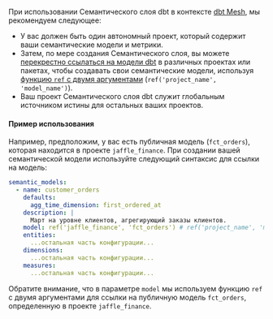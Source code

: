 При использовании Семантического слоя dbt в контексте [dbt Mesh](/best-practices/how-we-mesh/mesh-1-intro), мы рекомендуем следующее:

- У вас должен быть один автономный проект, который содержит ваши семантические модели и метрики.
- Затем, по мере создания Семантического слоя, вы можете [перекрестно ссылаться на модели dbt](/docs/collaborate/govern/project-dependencies) в различных проектах или пакетах, чтобы создавать свои семантические модели, используя [функцию `ref` с двумя аргументами](/reference/dbt-jinja-functions/ref#ref-project-specific-models) (`ref('project_name', 'model_name')`).
- Ваш проект Семантического слоя dbt служит глобальным источником истины для остальных ваших проектов.

#### Пример использования
Например, предположим, у вас есть публичная модель (`fct_orders`), которая находится в проекте `jaffle_finance`. При создании вашей семантической модели используйте следующий синтаксис для ссылки на модель:

<File name="models/metrics/semantic_model_name.yml">

```yaml
semantic_models:
  - name: customer_orders
    defaults:
      agg_time_dimension: first_ordered_at
    description: |
      Март на уровне клиентов, агрегирующий заказы клиентов.
    model: ref('jaffle_finance', 'fct_orders') # ref('project_name', 'model_name')
    entities:
      ...остальная часть конфигурации...
    dimensions:
      ...остальная часть конфигурации...
    measures:
      ...остальная часть конфигурации...
```
</File>

Обратите внимание, что в параметре `model` мы используем функцию `ref` с двумя аргументами для ссылки на публичную модель `fct_orders`, определенную в проекте `jaffle_finance`.  
<br />